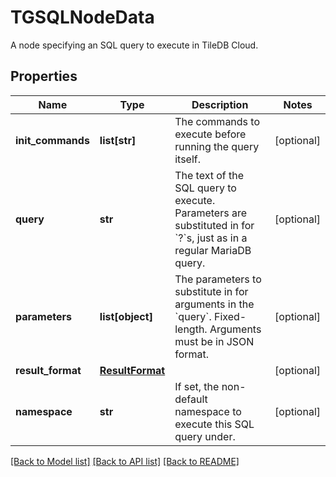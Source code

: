 # TGSQLNodeData

A node specifying an SQL query to execute in TileDB Cloud.

## Properties

| Name              | Type                                | Description                                                                                                                 | Notes      |
| ----------------- | ----------------------------------- | --------------------------------------------------------------------------------------------------------------------------- | ---------- |
| **init_commands** | **list[str]**                       | The commands to execute before running the query itself.                                                                    | [optional] |
| **query**         | **str**                             | The text of the SQL query to execute. Parameters are substituted in for &#x60;?&#x60;s, just as in a regular MariaDB query. | [optional] |
| **parameters**    | **list[object]**                    | The parameters to substitute in for arguments in the &#x60;query&#x60;. Fixed-length. Arguments must be in JSON format.     | [optional] |
| **result_format** | [**ResultFormat**](ResultFormat.md) |                                                                                                                             | [optional] |
| **namespace**     | **str**                             | If set, the non-default namespace to execute this SQL query under.                                                          | [optional] |

[[Back to Model list]](../README.md#documentation-for-models) [[Back to API list]](../README.md#documentation-for-api-endpoints) [[Back to README]](../README.md)
